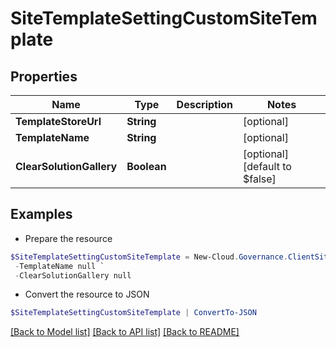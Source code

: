 # SiteTemplateSettingCustomSiteTemplate
## Properties

Name | Type | Description | Notes
------------ | ------------- | ------------- | -------------
**TemplateStoreUrl** | **String** |  | [optional] 
**TemplateName** | **String** |  | [optional] 
**ClearSolutionGallery** | **Boolean** |  | [optional] [default to $false]

## Examples

- Prepare the resource
```powershell
$SiteTemplateSettingCustomSiteTemplate = New-Cloud.Governance.ClientSiteTemplateSettingCustomSiteTemplate  -TemplateStoreUrl null `
 -TemplateName null `
 -ClearSolutionGallery null
```

- Convert the resource to JSON
```powershell
$SiteTemplateSettingCustomSiteTemplate | ConvertTo-JSON
```

[[Back to Model list]](../README.md#documentation-for-models) [[Back to API list]](../README.md#documentation-for-api-endpoints) [[Back to README]](../README.md)

